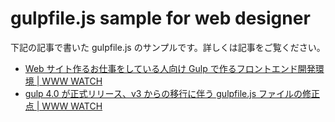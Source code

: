 # gulpfile.js sample for web designer

下記の記事で書いた gulpfile.js のサンプルです。詳しくは記事をご覧ください。

- [Web サイト作るお仕事をしている人向け Gulp で作るフロントエンド開発環境 | WWW WATCH](https://hyper-text.org/archives/2018/03/gulp_quick_start.shtml)
- [gulp 4.0 が正式リリース、v3 からの移行に伴う gulpfile.js ファイルの修正点 | WWW WATCH](https://hyper-text.org/archives/2018/12/gulp-4-0-release.shtml)
